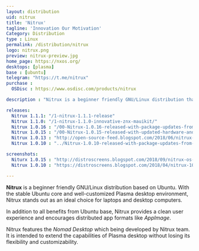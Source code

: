 ```yaml
---
layout: distribution
uid: nitrux
title: 'Nitrux'
tagline: 'Innovation Our Motivation'
Category: Distribution
type : Linux
permalink: /distribution/nitrux
logo: nitrux.png
preview: nitrux-preview.jpg
home_page: https://nxos.org/
desktops: [plasma]
base : [ubuntu]
telegram: "https://t.me/nitrux"
purchase : 
  OSDisc : https://www.osdisc.com/products/nitrux

description : "Nitrux is a beginner friendly GNU/Linux distribution that ships a well-tweaked Plasma desktop on top of stable Ubuntu core and delivers a clean user experience"

releases:
  Nitrux 1.1.1: "/1-nitrux-1.1.1-release"
  Nitrux 1.1.0: "/1-nitrux-1.1.0-innovative-znx-mauikit/"
  Nitrux 1.0.16 : "/00-Nitrux-1.0.16-released-with-package-updates-from-Ubuntu-Cosmic/"
  Nitrux 1.0.15 : "/00-Nitrux-1.0.15-released-with-updated-hardware-and-graphics-stack/"
  Nitrux 1.0.13 : "http://open-source-feed.blogspot.com/2018/06/nitrux-1013-released-with-improved.html"
  Nitrux 1.0.10 : "../Nitrux-1.0.10-released-with-package-updates-from-bionic/"

screenshots:
  Niturx 1.0.15 : "http://distroscreens.blogspot.com/2018/09/nitrux-os-1015-screenshots.html"
  Nitrux 1.0.10 : "https://distroscreens.blogspot.com/2018/04/nitrux-1010-screenshots.html"

---
```


**Nitrux** is a beginner friendly GNU/Linux distribution based on Ubuntu. With the stable Ubuntu core and well-customized Plasma desktop environment, Nitrux stands out as an ideal choice for laptops and desktop computers.

In addition to all benefits from Ubuntu base, Nitrux provides a clean user experience and encourages distributed app formats like *AppImage*.

Nitrux features the *Nomad Desktop* which being developed by Nitrux team. It is intended to extend the capabilities of Plasma desktop without losing its flexibility and customizability.